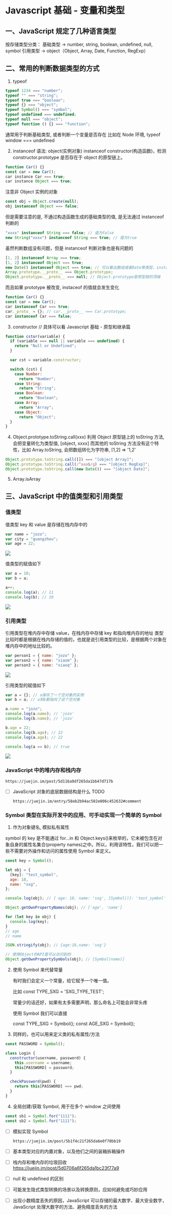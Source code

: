# Javascript 基础 - 变量和类型

## 一、JavaScript 规定了几种语言类型

按存储类型分类：
基础类型 -> number, string, boolean, undefined, null, symbol
引用类型 -> object（Object, Array, Date, Function, RegExp）

## 二、常用的判断数据类型的方式

1. typeof

```javascript
typeof 1234 === "number";
typeof "" === "string";
typeof true === "boolean";
typeof {} === "object";
typeof Symbol() === "symbol";
typeof undefined === undefined;
typeof null === "object";
typeof function () {} === "function";
```

通常用于判断基础类型, 或者判断一个变量是否存在
比如在 Node 环境, typeof window === undefined

2. instanceof
   语法: object(实例对象) instanceof constructor(构造函数)，检测 constructor.prototype 是否存在于 object 的原型链上。

```javascript
function Car() {}
const car = new Car();
car instance Car === true;
car instance Object === true;
```

注意非 Object 实例的对象

```javascript
const obj = Object.create(null);
obj instanceof Object === false;
```

但是需要注意的是, 不通过构造函数生成的基础类型的值, 是无法通过 instanceof 判断的

```javascript
"xxxx" instanceof String === false; // 值为false
new String("xxxx") instanceof String === true; // 值为true
```

虽然判断数组没有问题，但是 instanceof 判断对象也是有问题的

```javascript
[1, 2] instanceof Array === true;
[1, 2] instanceof Object === true;
new Date() instanceof Object === true; // 可以看出数组或者Date等类型，instanceof的值都是Object, 是因为Object.prototype存在于各个实例的原型链上
Array.prototype.__proto__ === Object.prototype;
Object.prototype.__proto__ === null; // Object.prototype是原型链的顶端
```

而且如果 prototype 被改变, instaceof 的值就会发生变化

```javascript
function Car() {}
const car = new Car();
car instanceof Car === true;
car._proto_ = {}; // car.__proto__ === Car.prototype;
car instanceof Car === false;
```

3. constructor // 具体可以看 Javascript 基础 - 原型和继承篇

```javascript
function cstor(variable) {
  if (variable === null || variable === undefined) {
    return "Null or Undefined";
  }

  var cst = variable.constructor;

  switch (cst) {
    case Number:
      return "Number";
    case String:
      return "String";
    case Boolean:
      return "Boolean";
    case Array:
      return "Array";
    case Object:
      return "Object";
  }
}
```

4. Object.prototype.toString.call(xxx)
   利用 Object 原型链上的 toString 方法, 会把变量转化为类型值, [object, xxxx]
   而其他的 toString 方法没有这个特性，比如 Array.toString, 会把数组转化为字符串, [1,2] => '1,2'

```javascript
Object.prototype.toString.call([]) === "[object Array]";
Object.prototype.toString.call(/^aaa$/g) === "[object RegExp]";
Object.prototype.toString.call(new Date()) === "[object Date]";
```

5. Array.isArray

## 三、JavaScript 中的值类型和引用类型

### 值类型

值类型 key 和 value 是存储在栈内存中的

```javascript
var name = "jozo";
var city = "guangzhou";
var age = 22;
```

![](https://github.com/sunxiuguo/FeCheck/blob/master/assets/stack.png)

值类型的赋值如下

```javascript
var a = 10;
var b = a;

a++;
console.log(a); // 11
console.log(b); // 10
```

![](https://github.com/sunxiuguo/FeCheck/blob/master/assets/normal-set-value.png)

### 引用类型

引用类型在堆内存中存储 value，在栈内存中存储 key 和指向堆内存的地址
类型比较时都是根据在栈内存储的值的，也就是说引用类型的比较，是根据两个对象在堆内存中的地址比较的。

```javascript
var person1 = { name: "jozo" };
var person2 = { name: "xiaom" };
var person3 = { name: "xiaoq" };
```

![](https://github.com/sunxiuguo/FeCheck/blob/master/assets/heap.png)

引用类型的赋值如下

```javascript
var a = {}; // a保存了一个空对象的实例
var b = a; // a和b都指向了这个空对象

a.name = "jozo";
console.log(a.name); // 'jozo'
console.log(b.name); // 'jozo'

b.age = 22;
console.log(b.age); // 22
console.log(a.age); // 22

console.log(a == b); // true
```

![](https://github.com/sunxiuguo/FeCheck/blob/master/assets/object-set-value.png)

### JavaScript 中的堆内存和栈内存

    https://juejin.im/post/5d116a9df265da1bb47d717b

- [ ] JavaScript 对象的底层数据结构是什么 TODO

      https://juejin.im/entry/58eb2b94ac502e006c452632#comment

### Symbol 类型在实际开发中的应用、可手动实现一个简单的 Symbol

1. 作为对象键名, 模拟私有属性

symbol 的 key 是不能通过 for...in 和 Object.keys()来枚举的，它未被包含在对象自身的属性名集合(property names)之中。所以，利用该特性，我们可以把一些不需要对外操作和访问的属性使用 Symbol 来定义。

```js
const key = Symbol();

let obj = {
  [key]: "test_symbol",
  age: 18,
  name: "sxg",
};

console.log(obj); // { age: 18, name: 'sxg', [Symbol()]: 'test_symbol' }

Object.getOwnPropertyNames(obj); // ['age', 'name']

for (let key in obj) {
  console.log(key);
}
// age
// name

JSON.stringify(obj); // {age:18,name: 'sxg'}

// 使用Object的API是可以访问到的
Object.getOwnPropertySymbols(obj); // [Symbol(name)]
```

2. 使用 Symbol 来代替常量

   有时我们会定义一个常量，给它赋予一个唯一值。

   比如 const TYPE_SXG = 'SXG_TYPE_TEST';

   常量少的话还好，如果有太多需要声明，那么命名上可能会非常头疼

   使用 Symbol 我们可以直接

   const TYPE_SXG = Symbol();
   const AGE_SXG = Symbol();

3. 同样的，也可以用来定义类的私有属性/方法

```js
const PASSWORD = Symbol();

class Login {
  constructor(username, password) {
    this.username = username;
    this[PASSWORD] = password;
  }

  checkPassword(pwd) {
    return this[PASSWORD] === pwd;
  }
}
```

4. 全局创建/获取 Symbol, 用于在多个 window 之间使用

```js
const sb1 = Symbol.for("1111");
const sb2 = Symbol.for("1111");
```

- [ ] 模拟实现 Symbol

      https://juejin.im/post/5b1f4c21f265da6e0f70bb19

- [ ] 基本类型对应的内置对象，以及他们之间的装箱拆箱操作

- [ ] 栈内存和堆内存的垃圾回收
      https://juejin.im/post/5d0706a6f265da1bc23f77a9

- [ ] null 和 undefined 的区别

- [ ] 可能发生隐式类型转换的场景以及转换原则，应如何避免或巧妙应用

- [ ] 出现小数精度丢失的原因，JavaScript 可以存储的最大数字、最大安全数字，JavaScript 处理大数字的方法、避免精度丢失的方法
